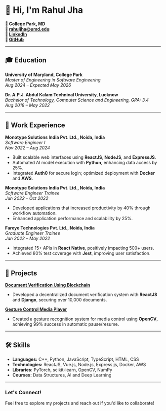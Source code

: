 # 👋 Hi, I'm Rahul Jha

**📍 College Park, MD**  
**📧 [rahuljha@umd.edu](mailto:rahuljha@umd.edu)**  
**🔗 [LinkedIn](https://www.linkedin.com/in/rahuljha07/)**  
**🔗 [GitHub](https://github.com/rahuljha-07)**  

---

## 🎓 Education

**University of Maryland, College Park**  
*Master of Engineering in Software Engineering*  
_Aug 2024 – Expected May 2026_

**Dr. A.P.J. Abdul Kalam Technical University, Lucknow**  
*Bachelor of Technology, Computer Science and Engineering, GPA: 3.4*  
_Aug 2018 – May 2022_

---

## 💼 Work Experience

**Monotype Solutions India Pvt. Ltd., Noida, India**  
*Software Engineer I*  
_Nov 2022 – Aug 2024_  
- Built scalable web interfaces using **ReactJS**, **NodeJS**, and **ExpressJS**.
- Automated AI model execution with **Python**, enhancing data access by 25%.
- Integrated **Auth0** for secure login; optimized deployment with **Docker** and **AWS**.

**Monotype Solutions India Pvt. Ltd., Noida, India**  
*Software Engineer Trainee*  
_Jun 2022 – Oct 2022_  
- Developed applications that increased productivity by 40% through workflow automation.
- Enhanced application performance and scalability by 25%.

**Fareye Technologies Pvt. Ltd., Noida, India**  
*Graduate Engineer Trainee*  
_Jan 2022 – May 2022_  
- Integrated 15+ APIs in **React Native**, positively impacting 500+ users.
- Achieved 80% test coverage with **Jest**, improving user satisfaction.

---

## 🌟 Projects

**[Document Verification Using Blockchain](https://github.com/rahuljha-07/doc-verification-with-blockchain)**  
- Developed a decentralized document verification system with **ReactJS** and **Django**, securing over 10,000 documents.

**[Gesture Control Media Player](https://github.com/rahuljha-07/gesture-control-media)**  
- Created a gesture recognition system for media control using **OpenCV**, achieving 99% success in automatic pause/resume.

---

## 🛠️ Skills

- **Languages:** C++, Python, JavaScript, TypeScript, HTML, CSS
- **Technologies:** ReactJS, Vue.js, Node.js, Express.js, Docker, AWS
- **Libraries:** PyTorch, scikit-learn, OpenCV, NumPy
- **Courses:** Data Structures, AI and Deep Learning

---

### Let's Connect!

Feel free to explore my projects and reach out if you'd like to collaborate!

